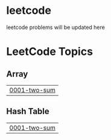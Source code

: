 # leetcode
leetcode problems will be updated here

<!---LeetCode Topics Start-->
# LeetCode Topics
## Array
|  |
| ------- |
| [0001-two-sum](https://github.com/ananyaa-git/leetcode/tree/master/0001-two-sum) |
## Hash Table
|  |
| ------- |
| [0001-two-sum](https://github.com/ananyaa-git/leetcode/tree/master/0001-two-sum) |
<!---LeetCode Topics End-->